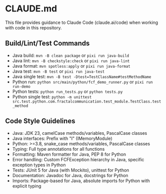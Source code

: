 # CLAUDE.md

This file provides guidance to Claude Code (claude.ai/code) when working with code in this repository.

## Build/Lint/Test Commands
- Java build: `mvn -B clean package` or `pixi run java-build`
- Java lint: `mvn -B checkstyle:check` or `pixi run java-lint`
- Java format: `mvn spotless:apply` or `pixi run java-format`
- Java test: `mvn -B test` or `pixi run java-test`
- Java single test: `mvn -B test -Dtest=TestClassName#testMethodName`
- Python run: `python src/main/python/fcf_demo_runner.py` or `pixi run run-demo`
- Python tests: `python run_tests.py` or `python tests.py`
- Python single test: `python -m unittest src.test.python.com.fractalcommunication.test_module.TestClass.test_method`

## Code Style Guidelines
- Java: JDK 23, camelCase methods/variables, PascalCase classes
- Java interfaces: Prefix with "I" (IMemoryModule)
- Python: >=3.8, snake_case methods/variables, PascalCase classes
- Typing: Full type annotations for all functions
- Formatting: Maven formatter for Java, PEP 8 for Python
- Error handling: Custom FCFException hierarchy in Java, specific exception types in Python
- Tests: JUnit 5 for Java (with Mockito), unittest for Python
- Documentation: Javadoc for Java, docstrings for Python
- Imports: Package-based for Java, absolute imports for Python with explicit typing
